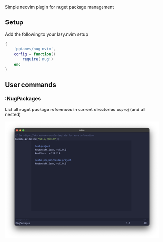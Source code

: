 Simple neovim plugin for nuget package management

## Setup
Add the following to your lazy.nvim setup
```lua
{
    'pgdanes/nug.nvim',
    config = function()
        require('nug')
    end
}
```

## User commands

### :NugPackages
List all nuget package references in current directories csproj (and all nested)

![Nuget Packages](./imgs/NugPackages.png)
